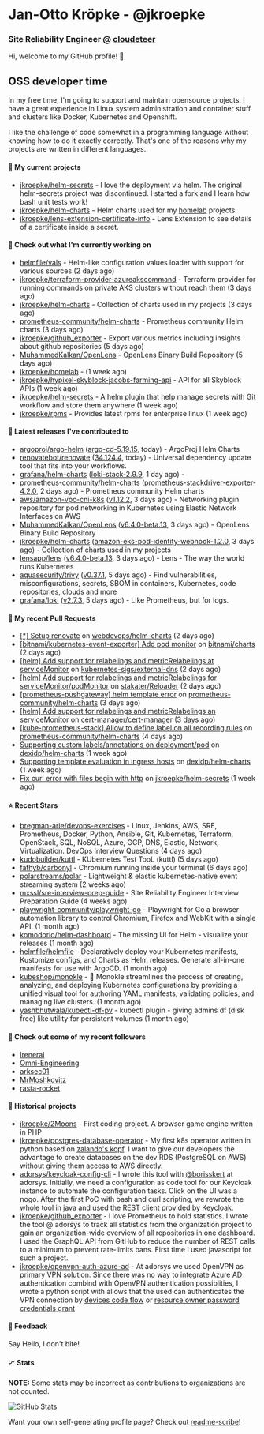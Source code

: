 # Jan-Otto Kröpke - @jkroepke
### Site Reliability Engineer @ [cloudeteer](https://cloudeteer.de/)

Hi, welcome to my GitHub profile! 👋

## OSS developer time
In my free time, I'm going to support and maintain opensource projects. I have a great experience in Linux system administration and container stuff and clusters like Docker, Kubernetes and Openshift.

I like the challenge of code somewhat in a programming language without knowing how to do it exactly correctly. That's one of the reasons why my projects are written in different languages.

#### 🌱 My current projects
- [jkroepke/helm-secrets](https://github.com/jkroepke/helm-secrets) - I love the deployment via helm. The original helm-secrets project was discontinued. I started a fork and I learn how bash unit tests work!
- [jkroepke/helm-charts](https://github.com/jkroepke/helm-charts) - Helm charts used for my [homelab](https://github.com/jkroepke/homelab) projects.
- [jkroepke/lens-extension-certificate-info](https://github.com/jkroepke/lens-extension-certificate-info) - Lens Extension to see details of a certificate inside a secret.

#### 👷 Check out what I'm currently working on

- [helmfile/vals](https://github.com/helmfile/vals) - Helm-like configuration values loader with support for various sources (2 days ago)
- [jkroepke/terraform-provider-azureakscommand](https://github.com/jkroepke/terraform-provider-azureakscommand) - Terraform provider for running commands on private AKS clusters without reach them (3 days ago)
- [jkroepke/helm-charts](https://github.com/jkroepke/helm-charts) - Collection of charts used in my projects (3 days ago)
- [prometheus-community/helm-charts](https://github.com/prometheus-community/helm-charts) - Prometheus community Helm charts (3 days ago)
- [jkroepke/github_exporter](https://github.com/jkroepke/github_exporter) - Export various metrics including insights about github repositories (5 days ago)
- [MuhammedKalkan/OpenLens](https://github.com/MuhammedKalkan/OpenLens) - OpenLens Binary Build Repository (5 days ago)
- [jkroepke/homelab](https://github.com/jkroepke/homelab) -  (1 week ago)
- [jkroepke/hypixel-skyblock-jacobs-farming-api](https://github.com/jkroepke/hypixel-skyblock-jacobs-farming-api) - API for all Skyblock APIs (1 week ago)
- [jkroepke/helm-secrets](https://github.com/jkroepke/helm-secrets) - A helm plugin that help manage secrets with Git workflow and store them anywhere (1 week ago)
- [jkroepke/rpms](https://github.com/jkroepke/rpms) - Provides latest rpms for enterprise linux (1 week ago)

#### 🔭 Latest releases I've contributed to

- [argoproj/argo-helm](https://github.com/argoproj/argo-helm) ([argo-cd-5.19.15](https://github.com/argoproj/argo-helm/releases/tag/argo-cd-5.19.15), today) - ArgoProj Helm Charts
- [renovatebot/renovate](https://github.com/renovatebot/renovate) ([34.124.4](https://github.com/renovatebot/renovate/releases/tag/34.124.4), today) - Universal dependency update tool that fits into your workflows.
- [grafana/helm-charts](https://github.com/grafana/helm-charts) ([loki-stack-2.9.9](https://github.com/grafana/helm-charts/releases/tag/loki-stack-2.9.9), 1 day ago) - 
- [prometheus-community/helm-charts](https://github.com/prometheus-community/helm-charts) ([prometheus-stackdriver-exporter-4.2.0](https://github.com/prometheus-community/helm-charts/releases/tag/prometheus-stackdriver-exporter-4.2.0), 2 days ago) - Prometheus community Helm charts
- [aws/amazon-vpc-cni-k8s](https://github.com/aws/amazon-vpc-cni-k8s) ([v1.12.2](https://github.com/aws/amazon-vpc-cni-k8s/releases/tag/v1.12.2), 3 days ago) - Networking plugin repository for pod networking in Kubernetes using Elastic Network Interfaces on AWS
- [MuhammedKalkan/OpenLens](https://github.com/MuhammedKalkan/OpenLens) ([v6.4.0-beta.13](https://github.com/MuhammedKalkan/OpenLens/releases/tag/v6.4.0-beta.13), 3 days ago) - OpenLens Binary Build Repository
- [jkroepke/helm-charts](https://github.com/jkroepke/helm-charts) ([amazon-eks-pod-identity-webhook-1.2.0](https://github.com/jkroepke/helm-charts/releases/tag/amazon-eks-pod-identity-webhook-1.2.0), 3 days ago) - Collection of charts used in my projects
- [lensapp/lens](https://github.com/lensapp/lens) ([v6.4.0-beta.13](https://github.com/lensapp/lens/releases/tag/v6.4.0-beta.13), 3 days ago) - Lens - The way the world runs Kubernetes
- [aquasecurity/trivy](https://github.com/aquasecurity/trivy) ([v0.37.1](https://github.com/aquasecurity/trivy/releases/tag/v0.37.1), 5 days ago) - Find vulnerabilities, misconfigurations, secrets, SBOM in containers, Kubernetes, code repositories, clouds and more
- [grafana/loki](https://github.com/grafana/loki) ([v2.7.3](https://github.com/grafana/loki/releases/tag/v2.7.3), 5 days ago) - Like Prometheus, but for logs.

#### 🔨 My recent Pull Requests

- [[*] Setup renovate](https://github.com/webdevops/helm-charts/pull/9) on [webdevops/helm-charts](https://github.com/webdevops/helm-charts) (2 days ago)
- [[bitnami/kubernetes-event-exporter] Add pod monitor](https://github.com/bitnami/charts/pull/14747) on [bitnami/charts](https://github.com/bitnami/charts) (2 days ago)
- [[helm] Add support for relabelings and metricRelabelings at serviceMonitor](https://github.com/kubernetes-sigs/external-dns/pull/3366) on [kubernetes-sigs/external-dns](https://github.com/kubernetes-sigs/external-dns) (2 days ago)
- [[helm] Add support for relabelings and metricRelabelings for serviceMonitor/podMonitor](https://github.com/stakater/Reloader/pull/383) on [stakater/Reloader](https://github.com/stakater/Reloader) (2 days ago)
- [[prometheus-pushgateway] helm template error](https://github.com/prometheus-community/helm-charts/pull/2985) on [prometheus-community/helm-charts](https://github.com/prometheus-community/helm-charts) (3 days ago)
- [[helm] Add support for relabelings and metricRelabelings an serviceMonitor](https://github.com/cert-manager/cert-manager/pull/5778) on [cert-manager/cert-manager](https://github.com/cert-manager/cert-manager) (3 days ago)
- [[kube-prometheus-stack] Allow to define label on all recording rules](https://github.com/prometheus-community/helm-charts/pull/2982) on [prometheus-community/helm-charts](https://github.com/prometheus-community/helm-charts) (4 days ago)
- [Supporting custom labels/annotations on deployment/pod](https://github.com/dexidp/helm-charts/pull/105) on [dexidp/helm-charts](https://github.com/dexidp/helm-charts) (1 week ago)
- [Supporting template evaluation in ingress hosts](https://github.com/dexidp/helm-charts/pull/104) on [dexidp/helm-charts](https://github.com/dexidp/helm-charts) (1 week ago)
- [Fix curl error with files begin with http](https://github.com/jkroepke/helm-secrets/pull/329) on [jkroepke/helm-secrets](https://github.com/jkroepke/helm-secrets) (1 week ago)

#### ⭐ Recent Stars

- [bregman-arie/devops-exercises](https://github.com/bregman-arie/devops-exercises) - Linux, Jenkins, AWS, SRE, Prometheus, Docker, Python, Ansible, Git, Kubernetes, Terraform, OpenStack, SQL, NoSQL, Azure, GCP, DNS, Elastic, Network, Virtualization. DevOps Interview Questions (4 days ago)
- [kudobuilder/kuttl](https://github.com/kudobuilder/kuttl) - KUbernetes Test TooL (kuttl) (5 days ago)
- [fathyb/carbonyl](https://github.com/fathyb/carbonyl) - Chromium running inside your terminal (6 days ago)
- [polarstreams/polar](https://github.com/polarstreams/polar) - Lightweight &amp; elastic kubernetes-native event streaming system (2 weeks ago)
- [mxssl/sre-interview-prep-guide](https://github.com/mxssl/sre-interview-prep-guide) - Site Reliability Engineer Interview Preparation Guide (4 weeks ago)
- [playwright-community/playwright-go](https://github.com/playwright-community/playwright-go) - Playwright for Go a browser automation library to control Chromium, Firefox and WebKit with a single API. (1 month ago)
- [komodorio/helm-dashboard](https://github.com/komodorio/helm-dashboard) - The missing UI for Helm - visualize your releases (1 month ago)
- [helmfile/helmfile](https://github.com/helmfile/helmfile) - Declaratively deploy your Kubernetes manifests, Kustomize configs, and Charts as Helm releases. Generate all-in-one manifests for use with ArgoCD. (1 month ago)
- [kubeshop/monokle](https://github.com/kubeshop/monokle) - 🧐 Monokle streamlines the process of creating, analyzing, and deploying Kubernetes configurations by providing a unified visual tool for authoring YAML manifests, validating policies, and managing live clusters. (1 month ago)
- [yashbhutwala/kubectl-df-pv](https://github.com/yashbhutwala/kubectl-df-pv) - kubectl plugin - giving admins df (disk free) like utility for persistent volumes (1 month ago)

#### 👯 Check out some of my recent followers

- [lreneral](https://github.com/lreneral)
- [Omni-Engineering](https://github.com/Omni-Engineering)
- [arksec01](https://github.com/arksec01)
- [MrMoshkovitz](https://github.com/MrMoshkovitz)
- [rasta-rocket](https://github.com/rasta-rocket)

#### 📜 Historical projects
- [jkroepke/2Moons](https://github.com/jkroepke/2Moons) - First coding project. A browser game engine written in PHP
- [jkroepke/postgres-database-operator](https://github.com/jkroepke/postgres-database-operator) - My first k8s operator written in python based on [zalando's kopf](https://github.com/zalando-incubator/kopf). I want to give our developers the advantage to create databases on the dev RDS (PostgreSQL on AWS) without giving them access to AWS directly.
- [adorsys/keycloak-config-cli](https://github.com/adorsys/keycloak-config-cli) - I wrote this tool with [@borisskert](https://github.com/borisskert) at adorsys. Initially, we need a configuration as code tool for our Keycloak instance to automate the configuration tasks. Click on the UI was a nogo. After the first PoC with bash and curl scripting, we rewrote the whole tool in java and used the REST client provided by Keycloak.
- [jkroepke/github_exporter](https://github.com/jkroepke/github_exporter) - I love Prometheus to hold statistics. I wrote the tool @ adorsys to track all statistics from the organization project to gain an organization-wide overview of all repositories in one dashboard. I used the GraphQL API from GitHub to reduce the number of REST calls to a minimum to prevent rate-limits bans. First time I used javascript for such a project.
- [jkroepke/openvpn-auth-azure-ad](https://github.com/jkroepke/openvpn-auth-azure-ad) - At adorsys we used OpenVPN as primary VPN solution. Since there was no way to integrate Azure AD authentication combind with OpenVPN authentication possiblities, I wrote a python script with allows that the used can authenticates the VPN connection by [devices code flow](https://docs.microsoft.com/en-us/azure/active-directory/develop/v2-oauth2-device-code) or [resource owner password credentials grant](https://docs.microsoft.com/en-us/azure/active-directory/develop/v2-oauth-ropc)

#### 💬 Feedback

Say Hello, I don't bite!

#### 📈 Stats

**NOTE:** Some stats may be incorrect as contributions to organizations
are not counted.

![GitHub Stats](https://github-readme-stats.vercel.app/api?username=jkroepke&count_private=false&theme=tokyonight&show_icons=true)

Want your own self-generating profile page? Check out [readme-scribe](https://github.com/muesli/readme-scribe)!

